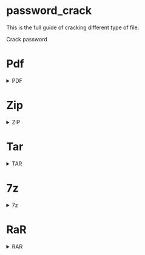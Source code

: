 # password_crack
This is the full guide of cracking different type of file.


Crack password

# Pdf

<details> <summary>PDF</summary> PDF ↓

  How to create a PDF file in Linux↓

<b> Image to PDF without password.</b>  </br>

<code> convert image.jpg image.pdf </code> </br>


### For multiple: 
<code> convert image1.jpg image2.png image3.gif output.pdf </code>


</br> 


# Image to PDF with password: 

### Tool: sudo apt-get install imagemagick pdftk

### Convert the image to PDF using ImageMagick:
<code> convert input_image.jpg intermediate.pdf </code>
</br>

### Use pdftk to set a password for the PDF:
<code> pdftk intermediate.pdf output final_protected.pdf owner_pw 12345A#% user_pw 12345A#% </code> </br>

<b> Replace input_image.jpg with your image file and final_protected.pdf with your desired output PDF file name. </b>

</br>

This process creates a password-protected PDF with owner password (owner_pw) and user password (user_pw) set to "12345A#%". The owner password allows full control over the PDF, while the user password restricts certain operations like opening the PDF without providing the password.

### Remember to adjust the file paths and names as needed.

# single password and single user

first you need to convert your file to PDF </br>
<code> convert input_image.jpg intermediate.pdf </code> </br>
### Use qpdf to set a password for the PDF:
<code> qpdf --encrypt "your_password" "your_password" 40 -- intermediate.pdf final_protected.pdf </code> </br>

Example: <code> qpdf --encrypt "123" "123" 256 -- pic1.pdf pic2.pdf </code>

<p> Replace "your_password" with the desired password and adjust file paths as needed.</p>

# Password cracking method:
tool: pdfcrack 
Example: <code> pdfcrack -w file.pdf pass.txt </code>


# issue
when I try to crack AES-256 ALGORITHM encryption hashes file with hashcat it's failed. 

but success in John the river

![Screenshot_2023-12-28-12-00-02-883_com offsec nhterm](https://github.com/masshuvo/password_crack/assets/108648096/dd926f52-cc65-4653-b5d2-3079902b1cc5)


Here all hashcat supported hash mode:
https://hashcat.net/wiki/doku.php?id=example_hashes

Hashcat Supported all Hashs mode and encryption algorithm
-------------------------------------------------------
</details>

# Zip
<details> <summary>ZIP</summary>   


</Details>

# Tar
<details> <summary>TAR</summary>   

</Details>

# 7z
<details> <summary>7z</summary>   

</Details>

# RaR
<details> <summary>RAR</summary>   

</Details>
